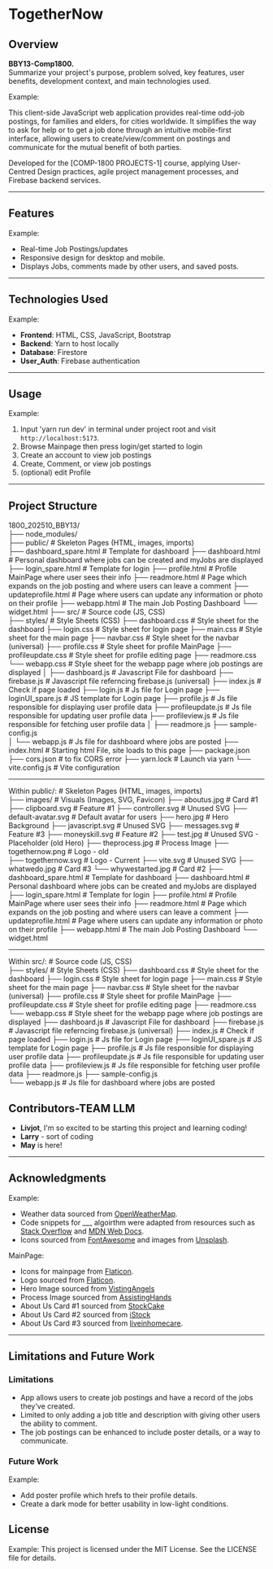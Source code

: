 


# TogetherNow


## Overview
**BBY13-Comp1800.**  
Summarize your project's purpose, problem solved, key features, user benefits, development context, and main technologies used.

Example:

This client-side JavaScript web application provides real-time odd-job postings, for families and elders, for cities worldwide. It simplifies the way to ask for help or to get a job done through an intuitive mobile-first interface, allowing users to create/view/comment on postings and communicate for the mutual benefit of both parties.

Developed for the [COMP-1800 PROJECTS-1] course, applying User-Centred Design practices, agile project management processes, and Firebase backend services.

---

## Features

Example:
- Real-time Job Postings/updates
- Responsive design for desktop and mobile.
- Displays Jobs, comments made by other users, and saved posts.

---

## Technologies Used

Example:
- **Frontend**: HTML, CSS, JavaScript, Bootstrap
- **Backend**: Yarn to host locally
- **Database**: Firestore
- **User_Auth**: Firebase authentication

---

## Usage

Example:
1. Input 'yarn run dev' in terminal under project root and visit `http://localhost:5173`.
2. Browse Mainpage then press login/get started to login
3. Create an account to view job postings
4. Create, Comment, or view job postings
5. (optional) edit Profile

---

## Project Structure

1800_202510_BBY13/  
├── node_modules/  
├── public/           # Skeleton Pages (HTML, images, imports)  
    ├── dashboard_spare.html    # Template for dashboard
    ├── dashboard.html          # Personal dashboard where jobs can be created and myJobs are displayed
    ├── login_spare.html        # Template for login
    ├── profile.html            # Profile MainPage where user sees their info
    ├── readmore.html           # Page which expands on the job posting and where users can leave a comment
    ├── updateprofile.html      # Page where users can update any information or photo on their profile
    ├── webapp.html             # The main Job Posting Dashboard
    └── widget.html
├── src/             # Source code (JS, CSS)  
    ├── styles/         # Style Sheets (CSS)
        ├── dashboard.css       # Style sheet for the dashboard
        ├── login.css           # Style sheet for login page
        ├── main.css            # Style sheet for the main page
        ├── navbar.css          # Style sheet for the navbar (universal)
        ├── profile.css         # Style sheet for profile MainPage
        ├── profileupdate.css   # Style sheet for profile editing page
        ├── readmore.css        
        └── webapp.css          # Style sheet for the webapp page where job postings are displayed
│   ├── dashboard.js        # Javascript File for dashboard 
    ├── firebase.js         # Javascript file referncing firebase.js (universal)
    ├── index.js            # Check if page loaded
    ├── login.js            # Js file for Login page
    ├── loginUI_spare.js    # JS template for Login page
    ├── profile.js          # Js file responsible for displaying user profile data
    ├── profileupdate.js    # Js file responsible for updating user profile data
    ├── profileview.js      # Js file responsible for fetching user profile data
│   ├── readmore.js
    ├── sample-config.js    
│   └── webapp.js           # Js file for dashboard where jobs are posted
├── index.html       # Starting html File, site loads to this page
├── package.json 
├── cors.json        # to fix CORS error 
├── yarn.lock        # Launch via yarn
└── vite.config.js   # Vite configuration  

---

Within public/:           # Skeleton Pages (HTML, images, imports)  
├── images/         # Visuals (Images, SVG, Favicon)
    ├── aboutus.jpg             # Card #1
    ├── clipboard.svg           # Feature #1
    ├── controller.svg          # Unused SVG
    ├── default-avatar.svg      # Default avatar for users
    ├── hero.jpg                # Hero Background
    ├── javascript.svg          # Unused SVG
    ├── messages.svg            # Feature #3
    ├── moneyskill.svg          # Feature #2
    ├── test.jpg                # Unused SVG - Placeholder (old Hero)
    ├── theprocess.jpg          # Process Image
    ├── togethernow.png         # Logo - old    
    ├── togethernow.svg         # Logo - Current
    ├── vite.svg                # Unused SVG
    ├── whatwedo.jpg            # Card #3
    └── whywestarted.jpg        # Card #2
├── dashboard_spare.html    # Template for dashboard
├── dashboard.html          # Personal dashboard where jobs can be created and myJobs are displayed
├── login_spare.html        # Template for login
├── profile.html            # Profile MainPage where user sees their info
├── readmore.html           # Page which expands on the job posting and where users can leave a comment
├── updateprofile.html      # Page where users can update any information or photo on their profile
├── webapp.html             # The main Job Posting Dashboard
└── widget.html

---

Within src/:             # Source code (JS, CSS)  
├── styles/         # Style Sheets (CSS)
    ├── dashboard.css       # Style sheet for the dashboard
    ├── login.css           # Style sheet for login page
    ├── main.css            # Style sheet for the main page
    ├── navbar.css          # Style sheet for the navbar (universal)
    ├── profile.css         # Style sheet for profile MainPage
    ├── profileupdate.css   # Style sheet for profile editing page
    ├── readmore.css        
    └── webapp.css          # Style sheet for the webapp page where job postings are displayed
├── dashboard.js        # Javascript File for dashboard 
├── firebase.js         # Javascript file referncing firebase.js (universal)
├── index.js            # Check if page loaded
├── login.js            # Js file for Login page
├── loginUI_spare.js    # JS template for Login page
├── profile.js          # Js file responsible for displaying user profile data
├── profileupdate.js    # Js file responsible for updating user profile data
├── profileview.js      # Js file responsible for fetching user profile data
├── readmore.js
├── sample-config.js    
└── webapp.js           # Js file for dashboard where jobs are posted 

## Contributors-TEAM LLM
- **Livjot**, I'm so excited to be starting this project and learning coding! 
- **Larry** - sort of coding
- **May** is here!
---

## Acknowledgments

Example:
- Weather data sourced from [OpenWeatherMap](https://openweathermap.org/).
- Code snippets for ___ algoirthm were adapted from resources such as [Stack Overflow](https://stackoverflow.com/) and [MDN Web Docs](https://developer.mozilla.org/).
- Icons sourced from [FontAwesome](https://fontawesome.com/) and images from [Unsplash](https://unsplash.com/).

MainPage:
- Icons for mainpage from [Flaticon](https://www.flaticon.com/icon-fonts-most-downloaded?weight=bold&type=uicon).
- Logo sourced from [Flaticon](https://www.flaticon.com/free-icon/hug_7081266).
- Hero Image sourced from [VistingAngels](https://www.visitingangels.com/articles/outdoor-activities-for-seniors-caregivers/200)
- Process Image sourced from [AssistingHands](https://www.assistinghands-il-wi.com/blog/teach-senior-parents-to-use-technology/)
- About Us Card #1 sourced from [StockCake](https://stockcake.com/i/generational-handshake-outdoors_1449259_561774)
- About Us Card #2 sourced from [iStock](https://www.istockphoto.com/photo/senior-men-embracing-on-a-pool-party-gm1390899974-447704106)
- About Us Card #3 sourced from [liveinhomecare](https://www.liveinhomecare.com/helping-the-elderly-july-2021-2/helping-the-elderly/).
---

## Limitations and Future Work
### Limitations

- App allows users to create job postings and have a record of the jobs they've created.
- Limited to only adding a job title and description with giving other users the ability to comment.
- The job postings can be enhanced to include poster details, or a way to communicate.

### Future Work

Example: 
- Add poster profile which hrefs to their profile details.
- Create a dark mode for better usability in low-light conditions.

## License

Example:
This project is licensed under the MIT License. See the LICENSE file for details.





